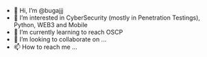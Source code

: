- 👋 Hi, I’m @bugajjj
- 👀 I’m interested in CyberSecurity (mostly in Penetration Testings), Python, WEB3 and Mobile
- 🌱 I’m currently learning to reach OSCP
- 💞️ I’m looking to collaborate on ...
- 📫 How to reach me ...

<!---
bugajjj/bugajjj is a ✨ special ✨ repository because its `README.md` (this file) appears on your GitHub profile.
You can click the Preview link to take a look at your changes.
--->
